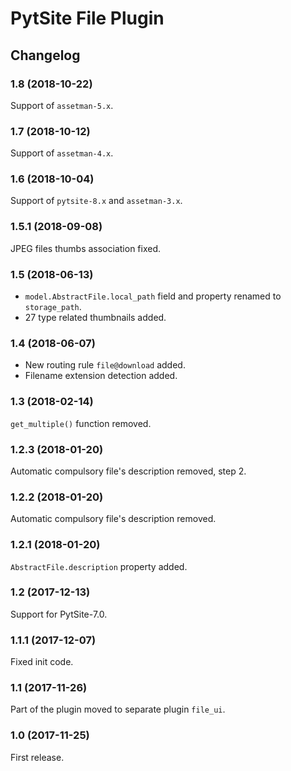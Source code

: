 # PytSite File Plugin


## Changelog


### 1.8 (2018-10-22)

Support of `assetman-5.x`.


### 1.7 (2018-10-12)

Support of `assetman-4.x`.


### 1.6 (2018-10-04)

Support of `pytsite-8.x` and `assetman-3.x`.


### 1.5.1 (2018-09-08)

JPEG files thumbs association fixed.


### 1.5 (2018-06-13)

- `model.AbstractFile.local_path` field and property renamed to
  `storage_path`.
- 27 type related thumbnails added.


### 1.4 (2018-06-07)

- New routing rule `file@download` added.
- Filename extension detection added.


### 1.3 (2018-02-14)

`get_multiple()` function removed.


### 1.2.3 (2018-01-20)

Automatic compulsory file's description removed, step 2.


### 1.2.2 (2018-01-20)

Automatic compulsory file's description removed.


### 1.2.1 (2018-01-20)

`AbstractFile.description` property added.


### 1.2 (2017-12-13)

Support for PytSite-7.0.


### 1.1.1 (2017-12-07)

Fixed init code.


### 1.1 (2017-11-26)

Part of the plugin moved to separate plugin `file_ui`.


### 1.0 (2017-11-25)

First release.
